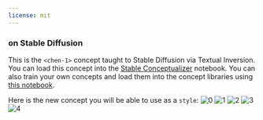 ```yaml
---
license: mit
---
```

### <chen-1> on Stable Diffusion
This is the `<chen-1>` concept taught to Stable Diffusion via Textual Inversion. You can load this concept into the [Stable Conceptualizer](https://colab.research.google.com/github/huggingface/notebooks/blob/main/diffusers/stable_conceptualizer_inference.ipynb) notebook. You can also train your own concepts and load them into the concept libraries using [this notebook](https://colab.research.google.com/github/huggingface/notebooks/blob/main/diffusers/sd_textual_inversion_training.ipynb).

Here is the new concept you will be able to use as a `style`:
![<chen-1> 0](https://huggingface.co/sd-concepts-library/chen-1/resolve/main/concept_images/4.jpeg)
![<chen-1> 1](https://huggingface.co/sd-concepts-library/chen-1/resolve/main/concept_images/0.jpeg)
![<chen-1> 2](https://huggingface.co/sd-concepts-library/chen-1/resolve/main/concept_images/3.jpeg)
![<chen-1> 3](https://huggingface.co/sd-concepts-library/chen-1/resolve/main/concept_images/2.jpeg)
![<chen-1> 4](https://huggingface.co/sd-concepts-library/chen-1/resolve/main/concept_images/1.jpeg)

